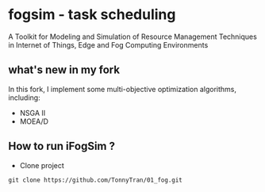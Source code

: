 # fogsim - task scheduling
A Toolkit for Modeling and Simulation of Resource Management Techniques in Internet of Things, Edge and Fog Computing Environments

## what's new in my fork
In this fork, I implement some multi-objective optimization algorithms, including:
- NSGA II 
- MOEA/D

## How to run iFogSim ?

* Clone project
```
git clone https://github.com/TonnyTran/01_fog.git
```
